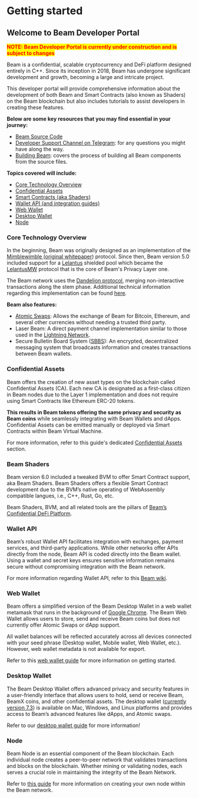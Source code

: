 # Getting started

## Welcome to Beam Developer Portal

<mark style="color:red;">**NOTE: Beam Developer Portal is currently under construction and is subject to changes**</mark>

Beam is a confidential, scalable cryptocurrency and DeFi platform designed entirely in C++. Since its inception in 2018, Beam has undergone significant development and growth, becoming a large and intricate project.

This developer portal will provide comprehensive information about the development of both Beam and Smart Contracts (also known as Shaders) on the Beam blockchain but also includes tutorials to assist developers in creating these features.

**Below are some key resources that you may find essential in your journey:**

* [Beam Source Code](https://github.com/BeamMW)
* [Developer Support Channel on Telegram](https://t.me/beamdevsupport): for any questions you might have along the way.
* [Building Beam](guides/building-beam.md): covers the process of building all Beam components from the source files.

**Topics covered will include:**

* [Core Technology Overview](./#core-technology-overview)
* [Confidential Assets](./#confidential-assets)
* [Smart Contracts (aka Shaders)](./#smart-contracts)&#x20;
* [Wallet API (and integration guides)](./#wallet-api)
* [Web Wallet ](./#web-wallet)
* [Desktop Wallet](./#desktop-wallet)
* [Node](./#node)

### Core Technology Overview

In the beginning, Beam was originally designed as an implementation of the [Mimblewimble ](beam-technology/mimblewimble.md)([original whitepaper](https://docs.beam.mw/Mimblewimble.pdf)) protocol. Since then, Beam version 5.0 included support for a [Lelantus](https://github.com/BeamMW/beam/wiki/Lelantus-MW) shielded pool which became the [LelantusMW](beam-technology/lelantusmw.md) protocol that is the core of Beam's Privacy Layer one.

The Beam network uses the [Dandelion protocol](https://blockonomi.com/dandelion-protocol/), merging non-interactive transactions along the stem phase. Additional technical information regarding this implementation can be found [here](https://github.com/BeamMW/beam/wiki/Transaction-graph-obfuscation).&#x20;

**Beam also features:**

* [Atomic Swaps](beam-technology/atomic-swaps.md): Allows the exchange of Beam for Bitcoin, Ethereum, and several other currencies without needing a trusted third party.
* Laser Beam: A direct payment channel implementation similar to those used in the [Lightning Network](https://lightning.network/).&#x20;
* Secure Bulletin Board System ([SBBS](beam-technology/sbbs.md)): An encrypted, decentralized messaging system that broadcasts information and creates transactions between Beam wallets.&#x20;

### Confidential Assets

Beam offers the creation of new asset types on the blockchain called Confidential Assets (CA). Each new CA is designated as a first-class citizen in Beam nodes due to the Layer 1 implementation and does not require using Smart Contracts like Ethereum ERC-20 tokens.&#x20;

**This results in Beam tokens offering the same privacy and security as Beam coins** while seamlessly integrating with Beam Wallets and dApps. Confidential Assets can be emitted manually or deployed via Smart Contracts within Beam Virtual Machine.

For more information, refer to this guide's dedicated [Confidential Assets](confidential-assets/) section.

### Beam Shaders

Beam version 6.0 included a tweaked BVM to offer Smart Contract support, aka Beam Shaders. Beam Shaders offers a flexible Smart Contract development due to the BVM’s native operating of WebAssembly compatible langues, i.e., C++, Rust, Go, etc.

Beam Shaders, BVM, and all related tools are the pillars of [Beam’s Confidential DeFi Platform](using-beam-shaders.md).

### Wallet API

Beam’s robust Wallet API facilitates integration with exchanges, payment services, and third-party applications. While other networks offer APIs directly from the node, Beam API is coded directly into the Beam wallet. Using a wallet and secret keys ensures sensitive information remains secure without compromising integration with the Beam network.

For more information regarding Wallet API, refer to this [Beam wiki](https://github.com/BeamMW/beam/wiki/Beam-wallet-protocol-API).

### Web Wallet

Beam offers a simplified version of the Beam Desktop Wallet in a web wallet metamask that runs in the background of [Google Chrome](https://chrome.google.com/webstore/search/beam). The Beam Web Wallet allows users to store, send and receive Beam coins but does not currently offer Atomic Swaps or dApp support.&#x20;

All wallet balances will be reflected accurately across all devices connected with your seed phrase (Desktop wallet, Mobile wallet, Web Wallet, etc.). However, web wallet metadata is not available for export.&#x20;

Refer to this [web wallet guide](http://localhost:5000/o/-M\_G-3uaAbZMXViHLVZl/s/PPXXGuwTXZfforCZnW03/) for more information on getting started.

### Desktop Wallet

The Beam Desktop Wallet offers advanced privacy and security features in a user-friendly interface that allows users to hold, send or receive Beam, BeamX coins, and other confidential assets. The desktop wallet ([currently version 7.3](https://beam.mw/downloads/mainnet-mac)) is available on Mac, Windows, and Linux platforms and provides access to Beam’s advanced features like dApps, and Atomic swaps.

Refer to our [desktop wallet guide](http://localhost:5000/o/-M\_G-3uaAbZMXViHLVZl/s/-MaSm2QyXLRMULOUF0cE/) for more information!

### Node

Beam Node is an essential component of the Beam blockchain. Each individual node creates a peer-to-peer network that validates transactions and blocks on the blockchain. Whether mining or validating nodes, each serves a crucial role in maintaining the integrity of the Beam Network.

Refer to [this guide](http://localhost:5000/o/-M\_G-3uaAbZMXViHLVZl/s/-MahNa0IaGxTr8GkB5rz/) for more information on creating your own node within the Beam network.
